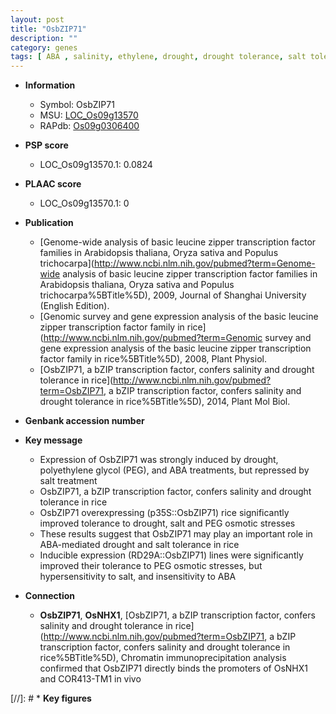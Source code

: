 ```yaml
---
layout: post
title: "OsbZIP71"
description: ""
category: genes
tags: [ ABA , salinity, ethylene, drought, drought tolerance, salt tolerance, salt, transcription factor]
---
```


* **Information**  
    + Symbol: OsbZIP71  
    + MSU: [LOC_Os09g13570](http://rice.plantbiology.msu.edu/cgi-bin/ORF_infopage.cgi?orf=LOC_Os09g13570)  
    + RAPdb: [Os09g0306400](http://rapdb.dna.affrc.go.jp/viewer/gbrowse_details/irgsp1?name=Os09g0306400)  

* **PSP score**  
    + LOC_Os09g13570.1: 0.0824 

* **PLAAC score**  
    + LOC_Os09g13570.1: 0 

* **Publication**  
    + [Genome-wide analysis of basic leucine zipper transcription factor families in Arabidopsis thaliana, Oryza sativa and Populus trichocarpa](http://www.ncbi.nlm.nih.gov/pubmed?term=Genome-wide analysis of basic leucine zipper transcription factor families in Arabidopsis thaliana, Oryza sativa and Populus trichocarpa%5BTitle%5D), 2009, Journal of Shanghai University (English Edition).
    + [Genomic survey and gene expression analysis of the basic leucine zipper transcription factor family in rice](http://www.ncbi.nlm.nih.gov/pubmed?term=Genomic survey and gene expression analysis of the basic leucine zipper transcription factor family in rice%5BTitle%5D), 2008, Plant Physiol.
    + [OsbZIP71, a bZIP transcription factor, confers salinity and drought tolerance in rice](http://www.ncbi.nlm.nih.gov/pubmed?term=OsbZIP71, a bZIP transcription factor, confers salinity and drought tolerance in rice%5BTitle%5D), 2014, Plant Mol Biol.

* **Genbank accession number**  

* **Key message**  
    + Expression of OsbZIP71 was strongly induced by drought, polyethylene glycol (PEG), and ABA treatments, but repressed by salt treatment
    + OsbZIP71, a bZIP transcription factor, confers salinity and drought tolerance in rice
    + OsbZIP71 overexpressing (p35S::OsbZIP71) rice significantly improved tolerance to drought, salt and PEG osmotic stresses
    + These results suggest that OsbZIP71 may play an important role in ABA-mediated drought and salt tolerance in rice
    + Inducible expression (RD29A::OsbZIP71) lines were significantly improved their tolerance to PEG osmotic stresses, but hypersensitivity to salt, and insensitivity to ABA

* **Connection**  
    + __OsbZIP71__, __OsNHX1__, [OsbZIP71, a bZIP transcription factor, confers salinity and drought tolerance in rice](http://www.ncbi.nlm.nih.gov/pubmed?term=OsbZIP71, a bZIP transcription factor, confers salinity and drought tolerance in rice%5BTitle%5D), Chromatin immunoprecipitation analysis confirmed that OsbZIP71 directly binds the promoters of OsNHX1 and COR413-TM1 in vivo

[//]: # * **Key figures**  


